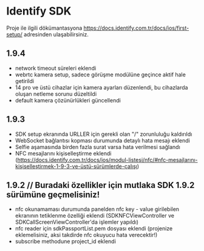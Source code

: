 # Identify SDK

Proje ile ilgili dökümantasyona https://docs.identify.com.tr/docs/ios/first-setup/ adresinden ulaşabilirsiniz.

## 1.9.4
- network timeout süreleri eklendi
- webrtc kamera setup, sadece görüşme modülüne geçince aktif hale getirildi
- 14 pro ve üstü cihazlar için kamera ayarları düzenlendi, bu cihazlarda oluşan netleme sorunu düzeltildi
- default kamera çözünürlükleri güncellendi

## 1.9.3
- SDK setup ekranında URLLER için gerekli olan "/" zorunluluğu kaldırıldı
- WebSocket bağlantısı kopması durumunda detaylı hata mesajı eklendi
- Selfie aşamasında birden fazla surat varsa hata verilmesi sağlandı
- NFC mesajlarını kişiselleştirme eklendi (https://docs.identify.com.tr/docs/ios/modul-listesi/nfc/#nfc-mesajlarını-kişiselleştirmek-1-9-3-ve-üstü-sürümlerde-çalışı)

## 1.9.2 // Buradaki özellikler için mutlaka SDK 1.9.2 sürümüne geçmelisiniz!
- nfc okunamaması durumunda panelden nfc key - value girilebilen ekranının tetiklenme özelliği eklendi (SDKNFCViewController ve SDKCallScreenViewController'da işlemler yapıldı)
- nfc reader için sdkPassportList.pem dosyası eklendi (projenize eklemelisiniz, aksi takdirde nfc okuyucu hata verecektir!)
- subscribe methodune project_id eklendi
